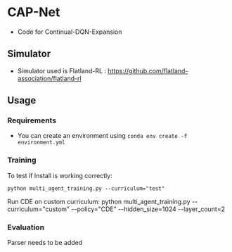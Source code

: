 
# CAP-Net #


- Code for Continual-DQN-Expansion 

## Simulator ##

- Simulator used is Flatland-RL : https://github.com/flatland-association/flatland-rl

## Usage ##
### Requirements ###
- You can create an environment using  ```conda env create -f environment.yml```


### Training ###
To test if Install is working correctly:
```
python multi_agent_training.py --curriculum="test" 
```
Run CDE on custom curriculum:
python multi_agent_training.py --curriculum="custom" --policy="CDE" --hidden_size=1024 --layer_count=2

### Evaluation ###

Parser needs to be added
